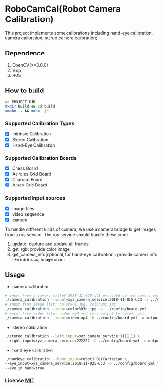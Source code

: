 # RoboCamCal(Robot Camera Calibration)
This project implements some calibrations including hand-eye calibration, camera calibration, stereo camera calibration;

## Dependence
1. OpenCV(>=3.0.0)
2. Visp
3. ROS

## How to build
```bash
cd PROJECT_DIR
mkdir build && cd build
cmake .. && make -j4
```

### Supported Calibration Types
* [x] Intrinsic Calibration
* [x] Stereo Calibration
* [x] Hand-Eye Calibration
### Supported Calibration Boards
* [x] Chess Board
* [x] Acircles Grid Board
* [x] Charuco Board
* [x] Aruco Grid Board
### Supported Input sources
* [x] image files
* [x] video sequence
* [x] camera

To handle different kinds of camera, We use a camera bridge to get images
from a ros service. The ros service should handle these cmd:
1. update: capture and update all frames
2. get_rgb: provide color image
3. get_camera_info[optional, for hand-eye calibration]: provide camera info like intrinsics, image size...

## Usage
* camera calibration
```bash
# input from a camera called 2018-11-025-LC3 provided by xyz_camera_service
./camera_calibration --input=xyz_camera_service:2018-11-025-LC3 -b ../config/board.yml
# input from image list: color001.jpg, color002.jpg ...
./camera_calibration --input=color%03d.jpg -b ../config/board.yml
# input from video file: video.mp4 and save output to output.yml
./camera_calibration --input=video.mp4 -b ../config/board.yml -o output.yml
```
* stereo calibration
```bash
./stereo_calibration --left_input=xyz_camera_service:1111111 \
--right_input=xyz_camera_service:222222 -b ../config/board.yml -o output.yml
```

* hand eye calibration
```bash
./handeye_calibration --hand_input=robot1_GetCartesian \
--eye_input=xyz_camera_service:2018-11-025-LC3 -b ../config/board.yml \
--eye_in_hand=true
```
### License [MIT](LICENSE.md)

